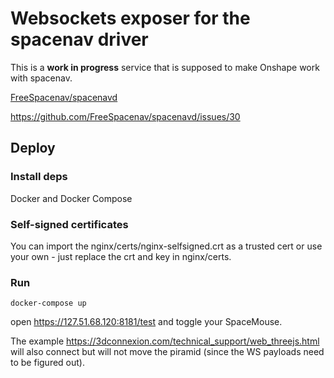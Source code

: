 # Websockets exposer for the spacenav driver

This is a **work in progress** service that is supposed to make Onshape work with spacenav.

[FreeSpacenav/spacenavd](https://github.com/FreeSpacenav/spacenavd)

https://github.com/FreeSpacenav/spacenavd/issues/30

## Deploy

### Install deps

Docker and Docker Compose

### Self-signed certificates

You can import the nginx/certs/nginx-selfsigned.crt as a trusted cert or use your own - just replace the crt and key in nginx/certs.

### Run

```
docker-compose up
```

open https://127.51.68.120:8181/test and toggle your SpaceMouse.

The example https://3dconnexion.com/technical_support/web_threejs.html will also connect but will not move the piramid (since the WS payloads need to be figured out).
